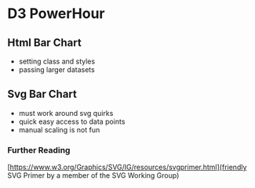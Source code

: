 # D3 PowerHour

## Html Bar Chart

- setting class and styles
- passing larger datasets

## Svg Bar Chart

- must work around svg quirks
- quick easy access to data points
- manual scaling is not fun

### Further Reading
[https://www.w3.org/Graphics/SVG/IG/resources/svgprimer.html](friendly SVG Primer by a member of the SVG Working Group)
